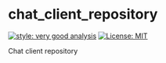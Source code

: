 # chat_client_repository

[![style: very good analysis][very_good_analysis_badge]][very_good_analysis_link]
[![License: MIT][license_badge]][license_link]

Chat client repository

[license_badge]: https://img.shields.io/badge/license-MIT-blue.svg
[license_link]: https://opensource.org/licenses/MIT
[very_good_analysis_badge]: https://img.shields.io/badge/style-very_good_analysis-B22C89.svg
[very_good_analysis_link]: https://pub.dev/packages/very_good_analysis